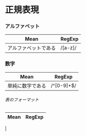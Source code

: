 # 正規表現
### アルファベット
|Mean|RegExp|
|----|------|
|アルファベットである|/[a-z]/|
### 数字
|Mean|RegExp|
|----|------|
|単純に数字である|/^[0-9]+$/|

###### 表のフォーマット
|Mean|RegExp|
|----|------|
|
